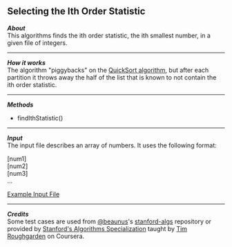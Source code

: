 ## Selecting the Ith Order Statistic
_**About**_  
This algorithms finds the ith order statistic, the ith smallest number, in a given file of integers.

---  

_**How it works**_  
The algorithm "piggybacks" on the [QuickSort algorithm]( https://github.com/keshprad/Algorithms/tree/master/QuickSort ), but after each partition it throws away the half of the list that is known to not contain the ith order statistic.  

---  

_**Methods**_  
- findIthStatistic()  

---  

_**Input**_  
The input file describes an array of numbers. It uses the following format:  

\[num1\]  
\[num2\]  
\[num3\]    
...  

[Example Input File]( https://github.com/keshprad/Algorithms/blob/master/SelectIthOrderStatistic/testCases/1000Nums.txt )  

---  

_**Credits**_  
Some test cases are used from [@beaunus]( https://github.com/beaunus )'s [stanford-algs]( https://github.com/beaunus/stanford-algs ) repository or provided by [Stanford's Algorithms Specialization]( https://www.coursera.org/specializations/algorithms ) taught by [Tim Roughgarden]( https://www.linkedin.com/in/tim-roughgarden-1a594855 ) on Coursera.  
